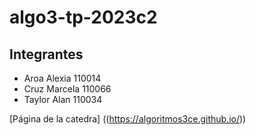 # algo3-tp-2023c2

## Integrantes

- Aroa Alexia 110014
- Cruz Marcela 110066
- Taylor Alan 110034

[Página de la catedra] ((https://algoritmos3ce.github.io/))
